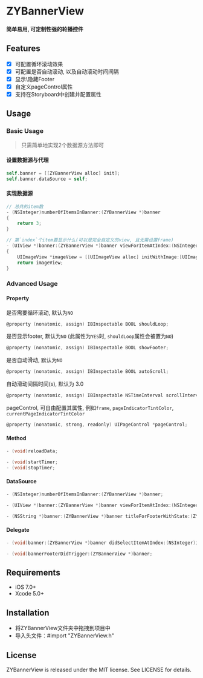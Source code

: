 # ZYBannerView
#### 简单易用, 可定制性强的轮播控件


## Features

- [x] 可配置循环滚动效果
- [x] 可配置是否自动滚动, 以及自动滚动时间间隔
- [x] 显示\隐藏Footer
- [x] 自定义pageControl属性
- [x] 支持在Storyboard中创建并配置属性

## Usage

### Basic Usage

> 只需简单地实现2个数据源方法即可

#### 设置数据源与代理

```Objective-C
self.banner = [[ZYBannerView alloc] init];
self.banner.dataSource = self;
```

#### 实现数据源

```Objective-C
// 总共的item数
- (NSInteger)numberOfItemsInBanner:(ZYBannerView *)banner
{
    return 3;
}

// 第`index`个item要显示什么(可以是完全自定义的view, 且无需设置frame)
- (UIView *)banner:(ZYBannerView *)banner viewForItemAtIndex:(NSInteger)index
{
    UIImageView *imageView = [[UIImageView alloc] initWithImage:[UIImage imageNamed:@"xxx"]];
    return imageView;
}
```

### Advanced Usage

#### Property

是否需要循环滚动, 默认为`NO`
```Objective-C
@property (nonatomic, assign) IBInspectable BOOL shouldLoop;
```

是否显示footer, 默认为`NO` (此属性为`YES`时, `shouldLoop`属性会被置为`NO`)
```Objective-C
@property (nonatomic, assign) IBInspectable BOOL showFooter;
```

是否自动滑动, 默认为`NO`
```Objective-C
@property (nonatomic, assign) IBInspectable BOOL autoScroll;
```

自动滑动间隔时间(s), 默认为 3.0
```Objective-C
@property (nonatomic, assign) IBInspectable NSTimeInterval scrollInterval;
```

pageControl, 可自由配置其属性, 例如`frame`, `pageIndicatorTintColor`, `currentPageIndicatorTintColor`
```Objective-C
@property (nonatomic, strong, readonly) UIPageControl *pageControl;
```

#### Method

```Objective-C
- (void)reloadData;
```

```Objective-C
- (void)startTimer;
- (void)stopTimer;
```

#### DataSource

```Objective-C
- (NSInteger)numberOfItemsInBanner:(ZYBannerView *)banner;
```

```Objective-C
- (UIView *)banner:(ZYBannerView *)banner viewForItemAtIndex:(NSInteger)index;
```

```Objective-C
- (NSString *)banner:(ZYBannerView *)banner titleForFooterWithState:(ZYBannerFooterState)footerState;
```

#### Delegate

```Objective-C
- (void)banner:(ZYBannerView *)banner didSelectItemAtIndex:(NSInteger)index;
```

```Objective-C
- (void)bannerFooterDidTrigger:(ZYBannerView *)banner;
```

## Requirements

- iOS 7.0+
- Xcode 5.0+

## Installation

- 将ZYBannerView文件夹中拖拽到项目中
- 导入头文件：#import "ZYBannerView.h"

## License

ZYBannerView is released under the MIT license. See LICENSE for details.
